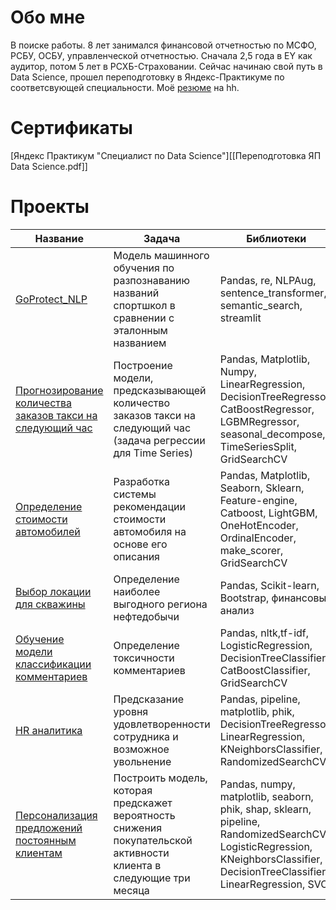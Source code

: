 # Обо мне
В поиске работы.
8 лет занимался финансовой отчетностью по МСФО, РСБУ, ОСБУ, управленческой отчетностью. Сначала 2,5 года в EY как аудитор, потом 5 лет в РСХБ-Страховании. Сейчас начинаю свой путь в Data Science, прошел переподготовку в Яндекс-Практикуме по соответсвующей специальности. 
Моё [резюме](https://istria.hh.ru/resume/7aa71024ff08440c890039ed1f567155397174) на hh.

# Сертификаты
[Яндекс Практикум "Специалист по Data Science"][[Переподготовка ЯП Data Science.pdf]]

# Проекты

| Название | Задача | Библиотеки |
|---|---|---|
| [GoProtect_NLP](https://github.com/kshaplyko/GoProtect_NLP.git) | Модель машинного обучения по разпознаванию названий спортшкол в сравнении с эталонным названием | Pandas, re, NLPAug, sentence_transformer, semantic_search, streamlit |
| [Прогнозирование количества заказов такси на следующий час](https://github.com/kshaplyko/prediction_taxi_orders.git) | Построение модели, предсказывающей количество заказов такси на следующий час (задача регрессии для Time Series) | Pandas, Matplotlib, Numpy, LinearRegression, DecisionTreeRegressor, CatBoostRegressor, LGBMRegressor, seasonal_decompose, TimeSeriesSplit, GridSearchCV|
|[Определение стоимости автомобилей](https://github.com/kshaplyko/prediction_car_price.git) | Разработка системы рекомендации стоимости автомобиля на основе его описания | Pandas, Matplotlib, Seaborn, Sklearn, Feature-engine, Catboost, LightGBM, OneHotEncoder, OrdinalEncoder, make_scorer, GridSearchCV |
|[Выбор локации для скважины](https://github.com/kshaplyko/location_for_oil_well.git) | Определение наиболее выгодного региона нефтедобычи |Pandas, Scikit-learn, Bootstrap, финансовый анализ|
| [Обучение модели классификации комментариев](https://github.com/kshaplyko/toxic_comments.git) | Определение токсичности комментариев | Pandas, nltk,tf-idf, LogisticRegression, DecisionTreeClassifier, CatBoostClassifier, GridSearchCV|
|[HR аналитика](https://github.com/kshaplyko/hr_analytics.git) | Предсказание уровня удовлетворенности сотрудника и возможное увольнение | Pandas, pipeline, matplotlib, phik, DecisionTreeRegressor, LinearRegression, KNeighborsClassifier, RandomizedSearchCV |
| [Персонализация предложений постоянным клиентам](https://github.com/kshaplyko/learning_with_teacher.git)| Построить модель, которая предскажет вероятность снижения покупательской активности клиента в следующие три месяца | Pandas, numpy, matplotlib, seaborn, phik, shap, sklearn, pipeline, RandomizedSearchCV, LogisticRegression, KNeighborsClassifier, DecisionTreeClassifier, LinearRegression, SVC |

